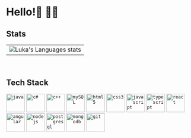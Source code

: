 # Hello!👋 🧑‍💻

## Stats

<table>
  <tr>
    <td valign="center"> <img src="https://github-readme-stats.vercel.app/api/top-langs/?username=sholle7&layout=compact&theme=omni&langs_count=6" alt="Luka's Languages stats" /> </td>
  </tr>
</table>

<br />

## Tech Stack

<code><img height="50" alt="java" src="https://cdn.jsdelivr.net/gh/devicons/devicon/icons/java/java-original.svg"></code>
<code><img height="50" alt="c#" src="https://cdn.svgporn.com/logos/c-sharp.svg"></code>
<code><img height="50" alt="c++" src="https://cdn.svgporn.com/logos/c-plusplus.svg"></code>
<code><img height="50" alt="mySQL" src="https://cdn.svgporn.com/logos/mysql-icon.svg"></code>
<code><img height="50" alt="html5" src="https://cdn.svgporn.com/logos/html-5.svg"></code>
<code><img height="50" alt="css3" src="https://cdn.svgporn.com/logos/css-3.svg"></code>
<code><img height="50" alt="javascript" src="https://cdn.svgporn.com/logos/javascript.svg"></code>
<code><img height="50" alt="typescript" src="https://cdn.jsdelivr.net/gh/devicons/devicon/icons/typescript/typescript-original.svg"></code>
<code><img height="50" alt="react" src="https://cdn.svgporn.com/logos/react.svg"></code>
<code><img height="50" alt="angular" src="https://cdn.jsdelivr.net/gh/devicons/devicon/icons/angularjs/angularjs-original.svg"></code>
<code><img height="50" alt="nodejs" src="https://cdn.svgporn.com/logos/nodejs-icon.svg"></code>
<code><img height="50" alt="postgresql" src="https://cdn.svgporn.com/logos/postgresql.svg"></code>
<code><img height="50" alt="mongodb" src="https://cdn.jsdelivr.net/gh/devicons/devicon/icons/mongodb/mongodb-plain-wordmark.svg"></code>
<code><img height="50" alt="git" src="https://cdn.jsdelivr.net/gh/devicons/devicon/icons/git/git-original.svg"></code>
